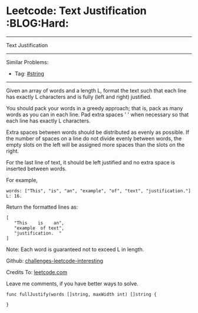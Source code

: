 # Leetcode: Text Justification     :BLOG:Hard:


---

Text Justification  

---

Similar Problems:  
-   Tag: [#string](https://code.dennyzhang.com/tag/string)

---

Given an array of words and a length L, format the text such that each line has exactly L characters and is fully (left and right) justified.  

You should pack your words in a greedy approach; that is, pack as many words as you can in each line. Pad extra spaces ' ' when necessary so that each line has exactly L characters.  

Extra spaces between words should be distributed as evenly as possible. If the number of spaces on a line do not divide evenly between words, the empty slots on the left will be assigned more spaces than the slots on the right.  

For the last line of text, it should be left justified and no extra space is inserted between words.  

For example,  

    words: ["This", "is", "an", "example", "of", "text", "justification."]
    L: 16.

Return the formatted lines as:  

    [
       "This    is    an",
       "example  of text",
       "justification.  "
    ]

Note: Each word is guaranteed not to exceed L in length.  

Github: [challenges-leetcode-interesting](https://github.com/DennyZhang/challenges-leetcode-interesting/tree/master/text-justification)  

Credits To: [leetcode.com](https://leetcode.com/problems/text-justification/description/)  

Leave me comments, if you have better ways to solve.  

    func fullJustify(words []string, maxWidth int) []string {
    
    }